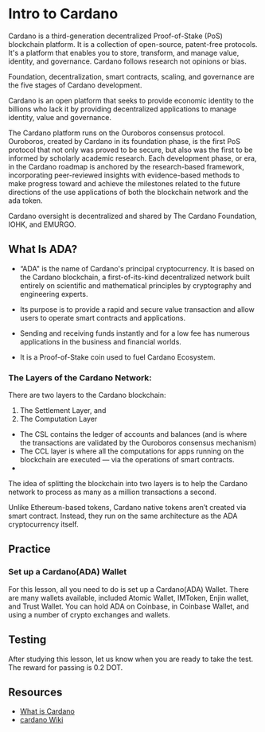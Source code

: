 # Intro to Cardano
Cardano is a third-generation decentralized Proof-of-Stake (PoS) blockchain platform. It is a collection of open-source, patent-free protocols. It's a platform that enables you to store, transform, and manage value, identity, and governance. Cardano follows research not opinions or bias.

Foundation, decentralization, smart contracts, scaling, and governance are the five stages of Cardano development. 

Cardano is an open platform that seeks to provide economic identity to the billions who lack it by providing decentralized applications to manage identity, value and governance.

The Cardano platform runs on the Ouroboros consensus protocol. Ouroboros, created by Cardano in its foundation phase, is the first PoS protocol that not only was proved to be secure, but also was the first to be informed by scholarly academic research. Each development phase, or era, in the Cardano roadmap is anchored by the research-based framework, incorporating peer-reviewed insights with evidence-based methods to make progress toward and achieve the milestones related to the future directions of the use applications of both the blockchain network and the ada token.

Cardano oversight is decentralized and shared by The Cardano Foundation, IOHK, and EMURGO.

## What Is ADA?

* “ADA" is the name of Cardano's principal cryptocurrency. It is based on the Cardano blockchain, a first-of-its-kind decentralized network built entirely on scientific and mathematical principles by cryptography and engineering experts.

* Its purpose is to provide a rapid and secure value transaction and allow users to operate smart contracts and applications.

* Sending and receiving funds instantly and for a low fee has numerous applications in the business and financial worlds.

* It is a Proof-of-Stake coin used to fuel Cardano Ecosystem.


### The Layers of the Cardano Network:

There are two layers to the Cardano blockchain:
1. The Settlement Layer, and 
2. The Computation Layer 

* The CSL contains the ledger of accounts and balances (and is where the transactions are validated by the Ouroboros consensus mechanism)
* The CCL layer is where all the computations for apps running on the blockchain are executed — via the operations of smart contracts.
* 
The idea of splitting the blockchain into two layers is to help the Cardano network to process as many as a million transactions a second.

Unlike Ethereum-based tokens, Cardano native tokens aren’t created via smart contract. Instead, they run on the same architecture as the ADA cryptocurrency itself.

## Practice

### Set up a Cardano(ADA) Wallet

For this lesson, all you need to do is set up a Cardano(ADA) Wallet. 
There are many wallets available, included Atomic Wallet, IMToken, Enjin wallet, and Trust Wallet. You can hold ADA on Coinbase, in Coinbase Wallet, and using a number of crypto exchanges and wallets.

## Testing

After studying this lesson, let us know when you are ready to take the test. 
The reward for passing is 0.2 DOT. 

## Resources

* [What is Cardano](https://developers.cardano.org/docs/get-started/)
* [cardano Wiki](https://www.investopedia.com/cardano-definition-4683961/)

